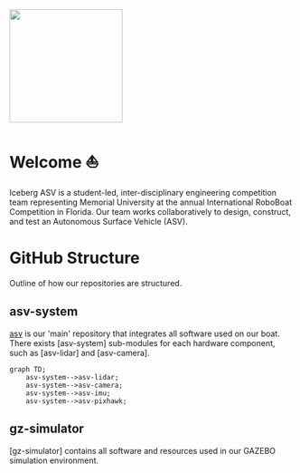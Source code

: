 
<img src="https://user-images.githubusercontent.com/92492605/201941889-f4a18508-506d-4b2e-bd12-ac9e4553c2b9.png" width="200" height="200" />

# Welcome :boat:
Iceberg ASV is a student-led, inter-disciplinary engineering competition team representing Memorial University at the annual International RoboBoat Competition in Florida. Our team works collaboratively to design, construct, and test an Autonomous Surface Vehicle (ASV). 

# GitHub Structure
Outline of how our repositories are structured.

## asv-system
[asv](https://github.com/IcebergASV/asv) is our 'main' repository that integrates all software used on our boat. There exists [asv-system] sub-modules for each hardware component, such as [asv-lidar] and [asv-camera]. 

``` mermaid
graph TD;
    asv-system-->asv-lidar;
    asv-system-->asv-camera;
    asv-system-->asv-imu;
    asv-system-->asv-pixhawk;
```

## gz-simulator
[gz-simulator] contains all software and resources used in our GAZEBO simulation environment.


